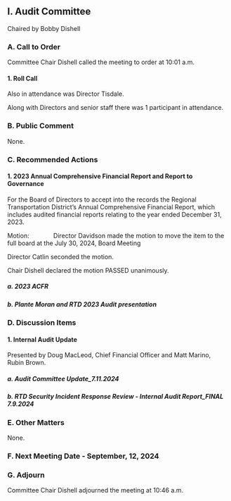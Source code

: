 ## I. Audit Committee

Chaired by Bobby Dishell

### A. Call to Order

Committee Chair Dishell called the meeting to order at 10:01 a.m.

#### 1. Roll Call

Also in attendance was Director Tisdale.

Along with Directors and senior staff there was 1 participant in attendance.

### B. Public Comment

None.

### C. Recommended Actions

#### 1. 2023 Annual Comprehensive Financial Report and Report to Governance

For the Board of Directors to accept into the records the Regional Transportation District’s Annual Comprehensive Financial Report, which includes audited financial reports relating to the year ended December 31, 2023.

Motion:              Director Davidson made the motion to move the item to the full board at the July 30, 2024, Board Meeting

Director Catlin seconded the motion.

Chair Dishell declared the motion PASSED unanimously.

##### a. 2023 ACFR

##### b. Plante Moran and RTD 2023 Audit presentation

### D. Discussion Items

#### 1. Internal Audit Update

Presented by Doug MacLeod, Chief Financial Officer and Matt Marino, Rubin Brown.

##### a. Audit Committee Update_7.11.2024

##### b. RTD Security Incident Response Review - Internal Audit Report_FINAL 7.9.2024

### E. Other Matters

None.

### F. Next Meeting Date - September, 12, 2024

### G. Adjourn

Committee Chair Dishell adjourned the meeting at 10:46 a.m.
